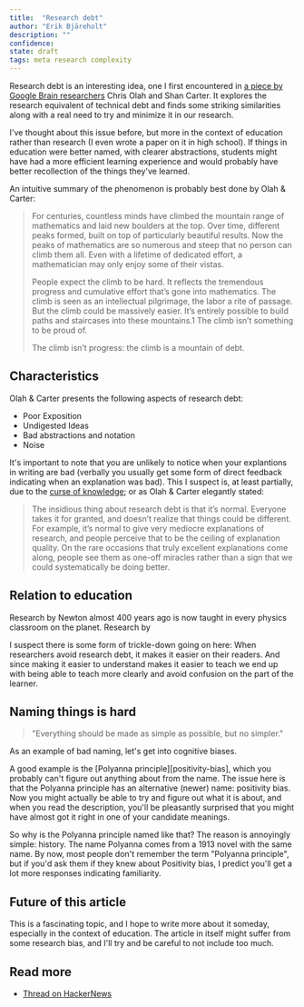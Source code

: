 ```yaml
---
title:  "Research debt"
author: "Erik Bjäreholt"
description: ""
confidence: 
state: draft
tags: meta research complexity
---
```


Research debt is an interesting idea, one I first encountered in [a piece by Google Brain researchers][distill] Chris Olah and Shan Carter. It explores the research equivalent of technical debt and finds some striking similarities along with a real need to try and minimize it in our research.

I've thought about this issue before, but more in the context of education rather than research (I even wrote a paper on it in high school). If things in education were better named, with clearer abstractions, students might have had a more efficient learning experience and would probably have better recollection of the things they've learned.

An intuitive summary of the phenomenon is probably best done by Olah & Carter:

> For centuries, countless minds have climbed the mountain range of mathematics and laid new boulders at the top. Over time, different peaks formed, built on top of particularly beautiful results. Now the peaks of mathematics are so numerous and steep that no person can climb them all. Even with a lifetime of dedicated effort, a mathematician may only enjoy some of their vistas.
>
> People expect the climb to be hard. It reflects the tremendous progress and cumulative effort that’s gone into mathematics. The climb is seen as an intellectual pilgrimage, the labor a rite of passage. But the climb could be massively easier. It’s entirely possible to build paths and staircases into these mountains.1 The climb isn’t something to be proud of.
>
> The climb isn’t progress: the climb is a mountain of debt.


## Characteristics

Olah & Carter presents the following aspects of research debt:

<!-- TODO: Can these be summarized more succinctly? The names of each aspect is vague without much elaboration -->

 - Poor Exposition
 - Undigested Ideas
 - Bad abstractions and notation
 - Noise

It's important to note that you are unlikely to notice when your explantions in writing are bad (verbally you usually get some form of direct feedback indicating when an explanation was bad). This I suspect is, at least partially, due to the [curse of knowledge](curse-of-knowledge); or as Olah & Carter elegantly stated:

> The insidious thing about research debt is that it’s normal. Everyone takes it for granted, and doesn’t realize that things could be different. For example, it’s normal to give very mediocre explanations of research, and people perceive that to be the ceiling of explanation quality. On the rare occasions that truly excellent explanations come along, people see them as one-off miracles rather than a sign that we could systematically be doing better.


## Relation to education

Research by Newton almost 400 years ago is now taught in every physics classroom on the planet. Research by 

I suspect there is some form of trickle-down going on here: When researchers avoid research debt, it makes it easier on their readers. And since making it easier to understand makes it easier to teach we end up with being able to teach more clearly and avoid confusion on the part of the learner. 


## Naming things is hard

> "Everything should be made as simple as possible, but no simpler."

As an example of bad naming, let's get into cognitive biases.

A good example is the [Polyanna principle][positivity-bias], which you probably can't figure out anything about from the name. The issue here is that the Polyanna principle has an alternative (newer) name: positivity bias. Now you might actually be able to try and figure out what it is about, and when you read the description, you'll be pleasantly surprised that you might have almost got it right in one of your candidate meanings.

So why is the Polyanna principle named like that? The reason is annoyingly simple: history. The name Polyanna comes from a 1913 novel with the same name. By now, most people don't remember the term "Polyanna principle", but if you'd ask them if they knew about Positivity bias, I predict you'll get a lot more responses indicating familiarity.


## Future of this article

This is a fascinating topic, and I hope to write more about it someday, especially in the context of education. The article in itself might suffer from some research bias, and I'll try and be careful to not include too much.


## Read more

 - [Thread on HackerNews][hn]


[distill]: http://distill.pub/2017/research-debt/
[hn]: https://news.ycombinator.com/item?id=13932806
[curse-of-knowledge]: https://en.wikipedia.org/wiki/Curse_of_knowledge
